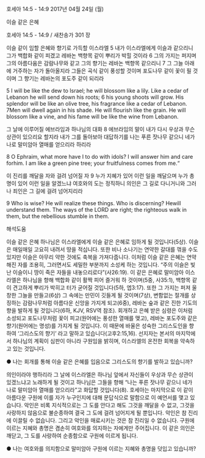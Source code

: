호세아 14:5 - 14:9 
2017년 04월 24일 (월)

이슬 같은 은혜



호세아 14:5 - 14:9 / 새찬송가 301 장


이슬 같이 임할 은혜와 향기로 가득할 이스라엘
5 내가 이스라엘에게 이슬과 같으리니 그가 백합화 같이 피겠고 레바논 백향목 같이 뿌리가 박힐 것이라 6 그의 가지는 퍼지며 그의 아름다움은 감람나무와 같고 그의 향기는 레바논 백향목 같으리니 7 그 그늘 아래에 거주하는 자가 돌아올지라 그들은 곡식 같이 풍성할 것이며 포도나무 같이 꽃이 필 것이며 그 향기는 레바논의 포도주 같이 되리라

5 I will be like the dew to Israel; he will blossom like a lily. Like a cedar of Lebanon he will send down his roots; 6 his young shoots will grow. His splendor will be like an olive tree, his fragrance like a cedar of Lebanon. 7Men will dwell again in his shade. He will flourish like the grain. He will blossom like a vine, and his fame will be like the wine from Lebanon.

그 날에 이루어질 에브라임과 하나님의 대화
8 에브라임의 말이 내가 다시 우상과 무슨 상관이 있으리요 할지라 내가 그를 돌아보아 대답하기를 나는 푸른 잣나무 같으니 네가 나로 말미암아 열매를 얻으리라 하리라

8 O Ephraim, what more have I to do with idols? I will answer him and care forhim. I am like a green pine tree; your fruitfulness comes from me.“

이 진리를 깨달을 자와 걸려 넘어질 자
9 누가 지혜가 있어 이런 일을 깨달으며 누가 총명이 있어 이런 일을 알겠느냐 여호와의 도는 정직하니 의인은 그 길로 다니거니와 그러나 죄인은 그 길에 걸려 넘어지리라

9 Who is wise? He will realize these things. Who is discerning? Hewill understand them. The ways of the LORD are right; the righteous walk in them, but the rebellious stumble in them.

해석도움





이슬 같은 은혜
하나님은 이스라엘에게 이슬 같은 은혜로 임하게 될 것입니다(5상). 이슬은 매일매일 고요히 내려서 땅을 적십니다. 또한 비나 소나기는 연약한 갈대를 꺾을 수도 있지만 이슬은 아무리 약한 것에도 축복을 가져다줍니다. 이처럼 이슬 같은 은혜는 연약해진 자를 조용히, 그러면서도 세밀한 부분까지 소성케 하는 것입니다. “주의 이슬은 빛난 이슬이니 땅이 죽은 자들을 내놓으리로다”(사26:19). 이 같은 은혜로 말미암아 이스라엘은 하나님을 향해 백합화 같이 활짝 피어 즐거워 하 것이며(5중, 사35:1), 백향목 같이 견고하게 뿌리가 박히고 터가 굳어질 것입니다(5하, 엡3:17). 또한 그 가지는 퍼져 울창한 그늘을 만들고(6상) 그 속에는 만민이 깃들게 될 것이며(7상), 변함없는 절개를 상징하는 감람나무처럼 아름다운 신앙을 가지게 되고(6중), 레바논 숲과 같은 진한 기도의 향을 발하게 될 것입니다(6하, KJV, RSV역 참조). 회개하고 은혜 받은 심령은 이처럼 소성되고 포도나무처럼 꽃이 피고(원어에는 풍성한 열매를 맺고), 레바논 포도주와 같은 향기(원어에는 명성)를 가지게 될 것입니다. 이 때문에 바울은 성숙한 그리스도인을 향하여 ‘그리스도의 향기’ 라고 말하고 있습니다(고후2:15,16). 선지자는 본서의 마지막에서 하나님의 계획이 심판이 아니라 구원임을 밝히며, 이스라엘의 온전한 회복을 약속하고 있는 것입니다.

● 나는 회개를 통해 이슬 같은 은혜를 입음으로 그리스도의 향기를 발하고 있습니까?

의인이라야 행하리라
그 날에 이스라엘은 하나님 앞에서 자신들이 우상과 무슨 상관이 있겠느냐고 노래하게 될 것이고 하나님은 그들을 향해 “나는 푸른 잣나무 같으니 네가 나로 말미암아 열매를 얻으리라”고 화답할 것입니다(8). 호세아는 마지막으로 이 같이 아름다운 구원에 이를 자가 누구인지에 대해 문답식으로 말함으로 이 예언서를 맺고 있습니다. 악인은 비록 지식적으로는 그 도를 안다고 해도 그것을 깨달을 수 없고, 그것을 사랑하지 않음으로 불순종하여 결국 그 도에 걸려 넘어지게 될 뿐입니다. 악인은 참 진리에 이끌릴 수 없습니다. 그리고 악인을 매료시키는 것은 참 진리일 수 없습니다. 구원에 이르는 지혜와 총명은 겸손히 여호와를 의지하는 자에게만 주어집니다. 이 같은 의인은 깨닫고, 그 도를 사랑하여 순종함으로 구원에 이르게 됩니다.

● 나는 여호와를 의지함으로 말미암아 구원에 이르는 지혜와 총명을 덧입고 있습니까?